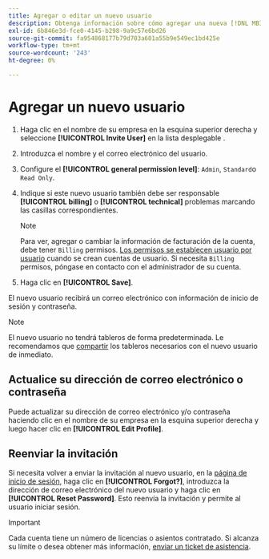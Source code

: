 ```yaml
---
title: Agregar o editar un nuevo usuario
description: Obtenga información sobre cómo agregar una nueva [!DNL MBI] y cómo actualizar su nombre de usuario o contraseña.
exl-id: 6b846e3d-fce0-4145-b298-9a9c57e6bd26
source-git-commit: fa954868177b79d703a601a55b9e549ec1bd425e
workflow-type: tm+mt
source-wordcount: '243'
ht-degree: 0%

---
```


# Agregar un nuevo usuario

1. Haga clic en el nombre de su empresa en la esquina superior derecha y seleccione **[!UICONTROL Invite User]** en la lista desplegable .
1. Introduzca el nombre y el correo electrónico del usuario.
1. Configure el **[!UICONTROL general permission level]**: `Admin`, `Standard`o `Read Only`.
1. Indique si este nuevo usuario también debe ser responsable **[!UICONTROL billing]** o **[!UICONTROL technical]** problemas marcando las casillas correspondientes.

   >[!NOTE]
   >
   >Para ver, agregar o cambiar la información de facturación de la cuenta, debe tener `Billing` permisos. [Los permisos se establecen usuario por usuario](../../administrator/user-management/user-management.md) cuando se crean cuentas de usuario. Si necesita `Billing` permisos, póngase en contacto con el administrador de su cuenta.

1. Haga clic en **[!UICONTROL Save]**.

El nuevo usuario recibirá un correo electrónico con información de inicio de sesión y contraseña.

>[!NOTE]
>
>El nuevo usuario no tendrá tableros de forma predeterminada. Le recomendamos que [compartir](../../data-user/dashboards/share-dashboard-with-users.md) los tableros necesarios con el nuevo usuario de inmediato.

## Actualice su dirección de correo electrónico o contraseña

Puede actualizar su dirección de correo electrónico y/o contraseña haciendo clic en el nombre de su empresa en la esquina superior derecha y luego hacer clic en **[!UICONTROL Edit Profile]**.

## Reenviar la invitación

Si necesita volver a enviar la invitación al nuevo usuario, en la [página de inicio de sesión](https://dashboard.rjmetrics.com), haga clic en **[!UICONTROL Forgot?]**, introduzca la dirección de correo electrónico del nuevo usuario y haga clic en **[!UICONTROL Reset Password]**. Esto reenvía la invitación y permite al usuario iniciar sesión.

>[!IMPORTANT]
>
>Cada cuenta tiene un número de licencias o asientos contratado. Si alcanza su límite o desea obtener más información, [enviar un ticket de asistencia](https://experienceleague.adobe.com/docs/commerce-knowledge-base/kb/troubleshooting/miscellaneous/mbi-service-policies.html?lang=en).
